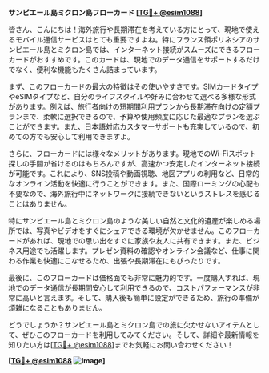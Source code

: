 **サンピエール島ミクロン島フローカード [[TG💪+ @esim1088](https://t.me/s/esim1088)]**

皆さん、こんにちは！海外旅行や長期滞在を考えている方にとって、現地で使えるモバイル通信サービスはとても重要ですよね。特にフランス領ポリネシアのサンピエール島とミクロン島では、インターネット接続がスムーズにできるフローカードがおすすめです。このカードは、現地でのデータ通信をサポートするだけでなく、便利な機能もたくさん詰まっています。

まず、このフローカードの最大の特徴はその使いやすさです。SIMカードタイプやeSIMタイプなど、自分のライフスタイルや好みに合わせて選べる多様な形式があります。例えば、旅行者向けの短期間利用プランから長期滞在向けの定額プランまで、柔軟に選択できるので、予算や使用頻度に応じた最適なプランを選ぶことができます。また、日本語対応カスタマーサポートも充実しているので、初めての方でも安心して利用できますよ。

さらに、フローカードには様々なメリットがあります。現地でのWi-Fiスポット探しの手間が省けるのはもちろんですが、高速かつ安定したインターネット接続が可能です。これにより、SNS投稿や動画視聴、地図アプリの利用など、日常的なオンライン活動を快適に行うことができます。また、国際ローミングの心配も不要なので、海外旅行中にネットワークに接続できないというストレスを感じることはありません。

特にサンピエール島とミクロン島のような美しい自然と文化的遺産が楽しめる場所では、写真やビデオをすぐにシェアできる環境が欠かせません。このフローカードがあれば、現地での思い出をすぐに家族や友人に共有できます。また、ビジネス用途でも活躍します。プレゼン資料の確認やオンライン会議など、仕事に関わる作業も快適にこなせるため、出張や長期滞在にもぴったりです。

最後に、このフローカードは価格面でも非常に魅力的です。一度購入すれば、現地でのデータ通信が長期間安心して利用できるので、コストパフォーマンスが非常に高いと言えます。そして、購入後も簡単に設定ができるため、旅行の準備が煩雑になることもありません。

どうでしょうか？サンピエール島とミクロン島での旅に欠かせないアイテムとして、ぜひこのフローカードを利用してみてください。そして、詳細や最新情報を知りたい方は[[TG💪+ @esim1088](https://t.me/s/esim1088)]までお気軽にお問い合わせください！

**[[TG💪+ @esim1088](https://t.me/s/esim1088) ![Image](https://i.postimg.cc/Y0z9fWf4/image.png)]**